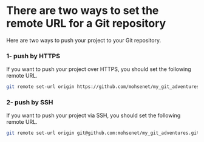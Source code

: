 # There are two ways to set the remote URL for a Git repository

Here are two ways to push your project to your Git repository.

### 1- push by HTTPS
If you want to push your project over HTTPS, you should set the following remote URL.
```bash
git remote set-url origin https://github.com/mohsenet/my_git_adventures.git
```
### 2- push by SSH
If you want to push your project via SSH, you should set the following remote URL.
```bash
git remote set-url origin git@github.com:mohsenet/my_git_adventures.git
```